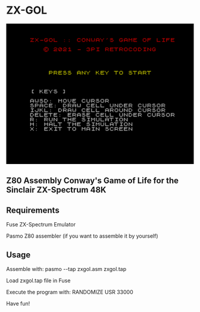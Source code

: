 # ZX-GOL

![Main Screen](main-screen.png)

## Z80 Assembly Conway's Game of Life for the Sinclair ZX-Spectrum 48K

## Requirements

Fuse ZX-Spectrum Emulator

Pasmo Z80 assembler (if you want to assemble it by yourself)

## Usage

Assemble with: pasmo --tap zxgol.asm zxgol.tap

Load zxgol.tap file in Fuse

Execute the program with: RANDOMIZE USR 33000

Have fun!

